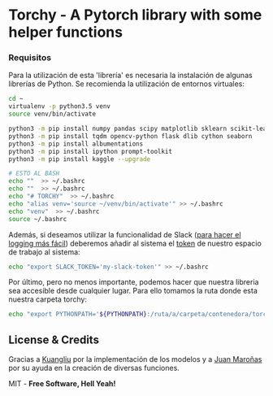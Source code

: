 # **Torchy** - A Pytorch library with some helper functions

### Requisitos

Para la utilización de esta 'librería' es necesaria la instalación de algunas librerías de Python. Se recomienda la utilización de entornos virtuales:

```sh
cd ~
virtualenv -p python3.5 venv
source venv/bin/activate

python3 -m pip install numpy pandas scipy matplotlib sklearn scikit-learn scikit-image slackclient cmake
python3 -m pip install tqdm opencv-python flask dlib cython seaborn
python3 -m pip install albumentations
python3 -m pip install ipython prompt-toolkit
python3 -m pip install kaggle --upgrade

# ESTO AL BASH
echo ""  >> ~/.bashrc
echo ""  >> ~/.bashrc
echo "# TORCHY"  >> ~/.bashrc
echo "alias venv='source ~/venv/bin/activate'" >> ~/.bashrc
echo "venv"  >> ~/.bashrc
source ~/.bashrc
```

Además, si deseamos utilizar la funcionalidad de Slack ([para hacer el logging más fácil](https://github.com/MarioProjects/Python-Slack-Logging)) deberemos añadir al sistema el [token](https://github.com/MarioProjects/Python-Slack-Logging) de nuestro espacio de trabajo al sistema:

```sh
echo "export SLACK_TOKEN='my-slack-token'" >> ~/.bashrc
```

Por último, pero no menos importante, podemos hacer que nuestra libreria sea accesible desde cualquier lugar. Para ello tomamos la ruta donde esta nuestra carpeta torchy:

```sh
echo "export PYTHONPATH='${PYTHONPATH}:/ruta/a/carpeta/contenedora/torchy/'"  >> ~/.bashrc
```


License & Credits
----
Gracias a [Kuangliu](https://github.com/kuangliu) por la implementación de los modelos y a [Juan Maroñas](https://github.com/jmaronas) por su ayuda en la creación de diversas funciones.

MIT - **Free Software, Hell Yeah!**


